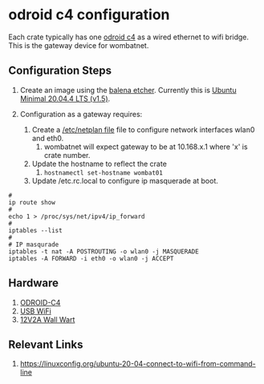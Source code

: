 # odroid c4 configuration
Each crate typically has one [odroid c4](https://www.hardkernel.com/shop/odroid-c4/) as a wired ethernet to wifi bridge.  This is the gateway device for wombatnet.

## Configuration Steps
1. Create an image using the [balena etcher](https://github.com/balena-io/etcher).  Currently this is [Ubuntu Minimal 20.04.4 LTS (v1.5)](https://wiki.odroid.com/odroid-c4/os_images/ubuntu/minimal/20220228).

1. Configuration as a gateway requires:
    1.  Create a [/etc/netplan file](https://github.com/guycole/mellow-wombat/blob/main/infra/50-cloud-init.yaml) file to configure network interfaces wlan0 and eth0.
        1. wombatnet will expect gateway to be at 10.168.x.1 where 'x' is crate number.
    1.  Update the hostname to reflect the crate
        1.  ```hostnamectl set-hostname wombat01```
    1.  Update /etc.rc.local to configure ip masquerade at boot.
```
#
ip route show
#
echo 1 > /proc/sys/net/ipv4/ip_forward
#
iptables --list
#
# IP masqurade 
iptables -t nat -A POSTROUTING -o wlan0 -j MASQUERADE
iptables -A FORWARD -i eth0 -o wlan0 -j ACCEPT
```        

## Hardware
1. [ODROID-C4](https://www.hardkernel.com/shop/odroid-c4/)
1. [USB WiFi](https://www.hardkernel.com/shop/wifi-module-5bk/)
1. [12V2A Wall Wart](https://www.hardkernel.com/shop/12v-2a-power-supply-us-plug/)

## Relevant Links
1. https://linuxconfig.org/ubuntu-20-04-connect-to-wifi-from-command-line